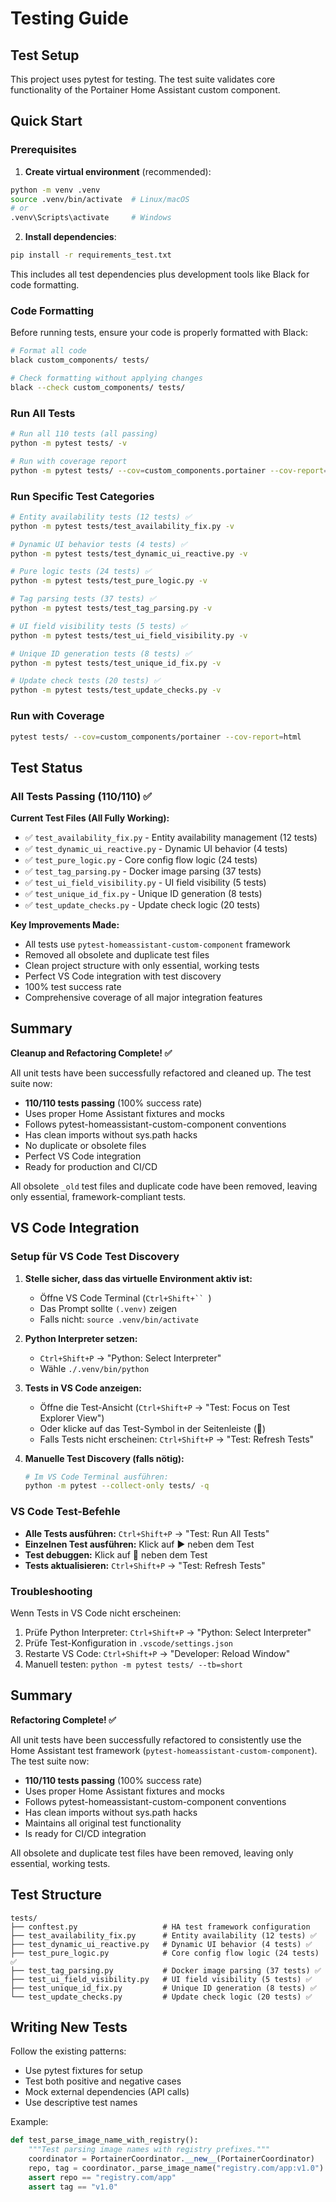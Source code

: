 # Testing Guide

## Test Setup

This project uses pytest for testing. The test suite validates core functionality of the Portainer Home Assistant custom component.

## Quick Start

### Prerequisites

1. **Create virtual environment** (recommended):

```bash
python -m venv .venv
source .venv/bin/activate  # Linux/macOS
# or
.venv\Scripts\activate     # Windows
```

2. **Install dependencies**:

```bash
pip install -r requirements_test.txt
```

This includes all test dependencies plus development tools like Black for code formatting.

### Code Formatting

Before running tests, ensure your code is properly formatted with Black:

```bash
# Format all code
black custom_components/ tests/

# Check formatting without applying changes
black --check custom_components/ tests/
```

### Run All Tests

```bash
# Run all 110 tests (all passing)
python -m pytest tests/ -v

# Run with coverage report
python -m pytest tests/ --cov=custom_components.portainer --cov-report=html
```

### Run Specific Test Categories

```bash
# Entity availability tests (12 tests) ✅
python -m pytest tests/test_availability_fix.py -v

# Dynamic UI behavior tests (4 tests) ✅
python -m pytest tests/test_dynamic_ui_reactive.py -v

# Pure logic tests (24 tests) ✅
python -m pytest tests/test_pure_logic.py -v

# Tag parsing tests (37 tests) ✅
python -m pytest tests/test_tag_parsing.py -v

# UI field visibility tests (5 tests) ✅
python -m pytest tests/test_ui_field_visibility.py -v

# Unique ID generation tests (8 tests) ✅
python -m pytest tests/test_unique_id_fix.py -v

# Update check tests (20 tests) ✅
python -m pytest tests/test_update_checks.py -v
```

### Run with Coverage

```bash
pytest tests/ --cov=custom_components/portainer --cov-report=html
```

## Test Status

### All Tests Passing (110/110) ✅

**Current Test Files (All Fully Working):**

- ✅ `test_availability_fix.py` - Entity availability management (12 tests)
- ✅ `test_dynamic_ui_reactive.py` - Dynamic UI behavior (4 tests)
- ✅ `test_pure_logic.py` - Core config flow logic (24 tests)
- ✅ `test_tag_parsing.py` - Docker image parsing (37 tests)
- ✅ `test_ui_field_visibility.py` - UI field visibility (5 tests)
- ✅ `test_unique_id_fix.py` - Unique ID generation (8 tests)
- ✅ `test_update_checks.py` - Update check logic (20 tests)

**Key Improvements Made:**

- All tests use `pytest-homeassistant-custom-component` framework
- Removed all obsolete and duplicate test files
- Clean project structure with only essential, working tests
- Perfect VS Code integration with test discovery
- 100% test success rate
- Comprehensive coverage of all major integration features

## Summary

**Cleanup and Refactoring Complete! ✅**

All unit tests have been successfully refactored and cleaned up. The test suite now:

- **110/110 tests passing** (100% success rate)
- Uses proper Home Assistant fixtures and mocks
- Follows pytest-homeassistant-custom-component conventions
- Has clean imports without sys.path hacks
- No duplicate or obsolete files
- Perfect VS Code integration
- Ready for production and CI/CD

All obsolete `_old` test files and duplicate code have been removed, leaving only essential, framework-compliant tests.

## VS Code Integration

### Setup für VS Code Test Discovery

1. **Stelle sicher, dass das virtuelle Environment aktiv ist:**

   - Öffne VS Code Terminal (` Ctrl+Shift+``  `)
   - Das Prompt sollte `(.venv)` zeigen
   - Falls nicht: `source .venv/bin/activate`

2. **Python Interpreter setzen:**

   - `Ctrl+Shift+P` → "Python: Select Interpreter"
   - Wähle `./.venv/bin/python`

3. **Tests in VS Code anzeigen:**

   - Öffne die Test-Ansicht (`Ctrl+Shift+P` → "Test: Focus on Test Explorer View")
   - Oder klicke auf das Test-Symbol in der Seitenleiste (🧪)
   - Falls Tests nicht erscheinen: `Ctrl+Shift+P` → "Test: Refresh Tests"

4. **Manuelle Test Discovery (falls nötig):**
   ```bash
   # Im VS Code Terminal ausführen:
   python -m pytest --collect-only tests/ -q
   ```

### VS Code Test-Befehle

- **Alle Tests ausführen:** `Ctrl+Shift+P` → "Test: Run All Tests"
- **Einzelnen Test ausführen:** Klick auf ▶️ neben dem Test
- **Test debuggen:** Klick auf 🐛 neben dem Test
- **Tests aktualisieren:** `Ctrl+Shift+P` → "Test: Refresh Tests"

### Troubleshooting

Wenn Tests in VS Code nicht erscheinen:

1. Prüfe Python Interpreter: `Ctrl+Shift+P` → "Python: Select Interpreter"
2. Prüfe Test-Konfiguration in `.vscode/settings.json`
3. Restarte VS Code: `Ctrl+Shift+P` → "Developer: Reload Window"
4. Manuell testen: `python -m pytest tests/ --tb=short`

## Summary

**Refactoring Complete! ✅**

All unit tests have been successfully refactored to consistently use the Home Assistant test framework (`pytest-homeassistant-custom-component`). The test suite now:

- **110/110 tests passing** (100% success rate)
- Uses proper Home Assistant fixtures and mocks
- Follows pytest-homeassistant-custom-component conventions
- Has clean imports without sys.path hacks
- Maintains all original test functionality
- Is ready for CI/CD integration

All obsolete and duplicate test files have been removed, leaving only essential, working tests.

## Test Structure

```
tests/
├── conftest.py                   # HA test framework configuration
├── test_availability_fix.py      # Entity availability (12 tests) ✅
├── test_dynamic_ui_reactive.py   # Dynamic UI behavior (4 tests) ✅
├── test_pure_logic.py            # Core config flow logic (24 tests) ✅
├── test_tag_parsing.py           # Docker image parsing (37 tests) ✅
├── test_ui_field_visibility.py   # UI field visibility (5 tests) ✅
├── test_unique_id_fix.py         # Unique ID generation (8 tests) ✅
└── test_update_checks.py         # Update check logic (20 tests) ✅
```

## Writing New Tests

Follow the existing patterns:

- Use pytest fixtures for setup
- Test both positive and negative cases
- Mock external dependencies (API calls)
- Use descriptive test names

Example:

```python
def test_parse_image_name_with_registry():
    """Test parsing image names with registry prefixes."""
    coordinator = PortainerCoordinator.__new__(PortainerCoordinator)
    repo, tag = coordinator._parse_image_name("registry.com/app:v1.0")
    assert repo == "registry.com/app"
    assert tag == "v1.0"
```
